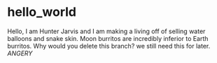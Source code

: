 # hello_world

Hello, I am Hunter Jarvis and I am making a living off of selling water balloons and snake skin. Moon burritos are incredibly inferior to Earth burritos.
Why would you delete this branch? we still need this for later.
*ANGERY*
